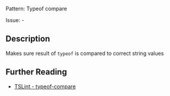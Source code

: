 Pattern: Typeof compare

Issue: -

## Description

Makes sure result of `typeof` is compared to correct string values

## Further Reading

* [TSLint - typeof-compare](https://palantir.github.io/tslint/rules/typeof-compare)